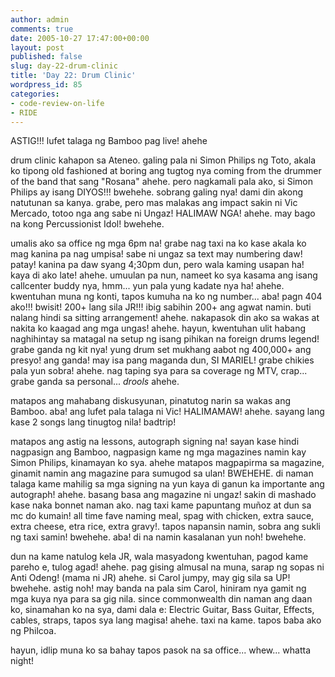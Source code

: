 ```yaml
---
author: admin
comments: true
date: 2005-10-27 17:47:00+00:00
layout: post
published: false
slug: day-22-drum-clinic
title: 'Day 22: Drum Clinic'
wordpress_id: 85
categories:
- code-review-on-life
- RIDE
---
```


ASTIG!!! lufet talaga ng Bamboo pag live! ahehe

drum clinic kahapon sa Ateneo. galing pala ni Simon Philips ng Toto, akala ko tipong old fashioned at boring ang tugtog nya coming from the drummer of the band that sang "Rosana" ahehe. pero nagkamali pala ako, si Simon Philips ay isang DIYOS!!! bwehehe. sobrang galing nya! dami din akong natutunan sa kanya. grabe, pero mas malakas ang impact sakin ni Vic Mercado, totoo nga ang sabe ni Ungaz! HALIMAW NGA! ahehe. may bago na kong Percussionist Idol! bwehehe.

umalis ako sa office ng mga 6pm na! grabe nag taxi na ko kase akala ko mag kanina pa nag umpisa! sabe ni ungaz sa text may numbering daw! patay! kanina pa daw syang 4;30pm dun, pero wala kaming usapan ha! kaya di ako late! ahehe. umuulan pa nun, nameet ko sya kasama ang isang callcenter buddy nya, hmm... yun pala yung kadate nya ha! ahehe. kwentuhan muna ng konti, tapos kumuha na ko ng number... aba! pagn 404 ako!!! bwisit! 200+ lang sila JR!!! ibig sabihin 200+ ang agwat namin. buti nalang hindi sa sitting arrangement! ahehe. nakapasok din ako sa wakas at nakita ko kaagad ang mga ungas! ahehe. hayun, kwentuhan ulit habang naghihintay sa matagal na setup ng isang pihikan na foreign drums legend! grabe ganda ng kit nya! yung drum set mukhang aabot ng 400,000+ ang presyo! ang ganda! may isa pang maganda dun, SI MARIEL! grabe chikies pala yun sobra! ahehe. nag taping sya para sa coverage ng MTV, crap... grabe ganda sa personal... *drools* ahehe.

matapos ang mahabang diskusyunan, pinatutog narin sa wakas ang Bamboo. aba! ang lufet pala talaga ni Vic! HALIMAMAW! ahehe. sayang lang kase 2 songs lang tinugtog nila! badtrip!

matapos ang astig na lessons, autograph signing na! sayan kase hindi nagpasign ang Bamboo, nagpasign kame ng mga magazines namin kay Simon Philips, kinamayan ko sya. ahehe matapos magpapirma sa magazine, ginamit namin ang magazine para sumugod sa ulan! BWEHEHE. di naman talaga kame mahilig sa mga signing na yun kaya di ganun ka importante ang autograph! ahehe. basang basa ang magazine ni ungaz! sakin di mashado kase naka bonnet naman ako. nag taxi kame papuntang muñoz at dun sa mc do kumain! all time fave naming meal, spag with chicken, extra sauce, extra cheese, etra rice, extra gravy!. tapos napansin namin, sobra ang sukli ng taxi samin! bwehehe. aba! di na namin kasalanan yun noh! bwehehe.

dun na kame natulog kela JR, wala masyadong kwentuhan, pagod kame pareho e, tulog agad! ahehe. pag gising almusal na muna, sarap ng sopas ni Anti Odeng! (mama ni JR) ahehe. si Carol jumpy, may gig sila sa UP! bwehehe. astig noh! may banda na pala sim Carol, hiniram nya gamit ng mga kuya nya para sa gig nila. since commonwealth din naman ang daan ko, sinamahan ko na sya, dami dala e: Electric Guitar, Bass Guitar, Effects, cables, straps, tapos sya lang magisa! ahehe. taxi na kame. tapos baba ako ng Philcoa. 

hayun, idlip muna ko sa bahay tapos pasok na sa office... whew... whatta night!
